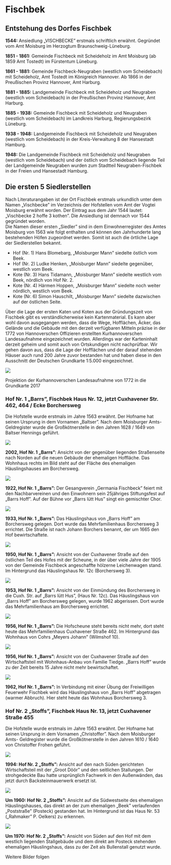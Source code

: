 ﻿# Fischbek

## Entstehung des Dorfes Fischbek

**1544:** Ansiedlung „VISCHBECKE” erstmals schriftlich erwähnt. Gegründet vom Amt Moisburg im Herzogtum Braunschweig-Lüneburg.

**1851 - 1861:** Gemeinde Fischbeck mit Scheideholz im Amt Moisburg (ab 1859 Amt Tostedt) im Fürstentum Lüneburg.

**1861 - 1881:** Gemeinde Fischbeck-Neugraben (westlich vom Scheidebach) mit Scheideholz, Amt Tostedt im Königreich Hannover. Ab 1866 in der Preußischen Provinz Hannover, Amt Harburg.

**1881 - 1885:** Landgemeinde Fischbeck mit Scheideholz und Neugraben (westlich vom Scheidebach) in der Preußischen Provinz Hannover, Amt Harburg.

**1885 - 1938:** Gemeinde Fischbeck mit Scheideholz und Neugraben (westlich vom Scheidebach) im Landkreis Harburg, Regierungsbezirk Lüneburg.

**1938 - 1948:** Landgemeinde Fischbeck mit Scheideholz und Neugraben (westlich vom Scheidebach) in der Kreis-Verwaltung 8 der Hansestadt Hamburg.

**1948:** Die Landgemeinde Fischbeck mit Scheideholz und Neugraben (westlich vom Scheidebach) und der östlich vom Scheidebach liegende Teil der Landgemeinde Neugraben wurden zum Stadtteil Neugraben-Fischbek in der Freien und Hansestadt Hamburg.

## Die ersten 5 Siedlerstellen

Nach Literaturangaben ist der Ort Fischbek erstmals urkundlich unter dem Namen „Vischbecke” im Verzeichnis der Hofstellen vom Amt der Vogtei Moisburg erwähnt worden. Der Eintrag aus dem Jahr 1544 lautet: „Vischbecke 2 hoffe 3 kothen”. Die Ansiedlung ist demnach vor 1544 gegründet worden.  
Die Namen dieser ersten „Siedler” sind in dem Einwohnerregister des Amtes Moisburg von 1563 wie folgt enthalten und können den Jahrhunderte lang bestehenden Höfen zugeordnet werden. Somit ist auch die örtliche Lage der Siedlerstellen bekannt.

+ Hof (Nr. 1) Hans Blomebarg, „Moisburger Mann” siedelte östlich vom Beek.  
+ Hof (Nr. 2) Ludke Henken, „Moisburger Mann” siedelte gegenüber, westlich vom Beek.  
+ Kote (Nr. 3) Hans Tidamann, „Moisburger Mann” siedelte westlich vom Beek, nördlich von Hof Nr. 2.  
+ Kote (Nr. 4) Härmen Hoppen, „Moisburger Mann” siedelte noch weiter nördlich, westlich vom Beek.  
+ Kote (Nr. 6) Simon Hauschilt, „Moisburger Mann” siedelte dazwischen auf der östlichen Seite.  

Über die Lage der ersten Katen und Koten aus der Gründungszeit von Fischbek gibt es verständlicherweise kein Kartenmaterial. Es kann aber wohl davon ausgegangen werden, dass die Wege, Hofflächen, Äcker, das Gelände und die Gebäude mit den derzeit verfügbaren Mitteln präzise in der 1772 von Hannoverschen Offizieren erstellten Kurhannoverschen Landesaufnahme  eingezeichnet wurden. Allerdings war der Karteninhalt derzeit geheim und somit auch von Ortskundigen nicht nachprüfbar.
Wir gehen davon aus, dass die Lage der Hofflächen und der darauf stehenden Häuser auch rund 200 Jahre zuvor bestanden hat und haben diese in den Ausschnitt der Deutschen Grundkarte 1:5.000 eingezeichnet.

![](/img/Fischbek/Fischbek-1772-2017.jpg)

Projektion der Kurhannoverschen Landesaufnahme von 1772 in die Grundkarte 2017


### Hof Nr. 1 „Barrs”, Fischbek Haus Nr. 12, jetzt Cuxhavener Str. 462, 464 / Ecke Borchersweg
Die Hofstelle wurde erstmals im Jahre 1563 erwähnt. Der Hofname hat seinen Ursprung in dem Vornamen „Baltser”. Nach dem Moisburger Amts- Geldregister wurde die Großkötnerstelle in den Jahren 1628 / 1649 von Baltser Hennings geführt.

![](/img/Fischbek/T01-2-1.jpg)

**2002, Hof Nr. 1 „Barrs”:**
Ansicht von der gegenüber liegenden Straßenseite nach Norden auf die neuen Gebäude der ehemaligen Hoffläche. Das Wohnhaus rechts im Bild steht auf der Fläche des ehemaligen Häuslingshauses am Borchersweg.

![](/img/Fischbek/T01-3-3.jpg)

**1922, Hof Nr. 1 „Barrs”:**
Der Gesangverein „Germania Fischbeck” feiert mit den Nachbarvereinen und den Einwohnern sein 25jähriges Stiftungsfest auf „Barrs Hoff”. Auf der Bühne vor „Barrs lütt Hus” singt ein gemischter Chor.

![](/img/Fischbek/T01-2-4.jpg)

**1933, Hof Nr. 1 „Barrs”:**
Das Häuslingshaus von „Barrs Hoff” am Borchersweg gelegen. Dort wurde das Mehrfamilienhaus Borchersweg 3 errichtet. Die Straße ist nach Johann Borchers benannt, der um 1665 den Hof bewirtschaftete.

![](/img/Fischbek/T01-3-1.jpg)

**1950, Hof Nr. 1 „Barrs”:**
Ansicht von der Cuxhavener Straße auf den östlichen Teil des Hofes mit der Scheune, in der über viele Jahre der 1905 von der Gemeinde Fischbeck angeschaffte hölzerne Leichenwagen stand. Im Hintergrund das Häuslingshaus Nr. 12c (Borchersweg 3).

![](/img/Fischbek/T01-3-2.jpg)

**1953, Hof Nr. 1 „Barrs”:**
Ansicht von der Einmündung des Borchersweg in die Cuxh. Str. auf „Barrs lütt Hus”, (Haus Nr. 12c). Das Häuslingshaus von „Barrs Hoff” am Borchersweg gelegen, wurde 1962 abgerissen. Dort wurde das Mehrfamilienhaus am Borchersweg errichtet.

![](/img/Fischbek/T01-2-2.jpg)

**1956, Hof Nr. 1 „Barrs”:**
Die Hofscheune steht bereits nicht mehr, dort steht heute das Mehrfamilienhaus Cuxhavener Straße 462. Im Hintergrund das Wohnhaus von Cohrs „Meyers Johann” (Wilmshof 10).

![](/img/Fischbek/T01-2-3.jpg)

**1956, Hof Nr. 1 „Barrs”:**
Ansicht von der Cuxhavener Straße auf den Wirtschaftsteil mit Wohnhaus-Anbau von Familie Tiedge. „Barrs Hoff” wurde zu der Zeit bereits 15 Jahre nicht mehr bewirtschaftet.

![](/img/Fischbek/T01-3-4.jpg)

**1962, Hof Nr. 1 „Barrs”:**
In Verbindung mit einer Übung der Freiwilligen Feuerwehr Fischbek wird das Häuslingshaus von „Barrs Hoff” abgetragen (warmer Abbruch). Hier steht heute das Wohnhaus Borchersweg 3.

### Hof Nr. 2 „Stoffs”, Fischbek Haus Nr. 13, jetzt Cuxhavener Straße 455
Die Hofstelle wurde erstmals im Jahre 1563 erwähnt. Der Hofname hat seinen Ursprung in dem Vornamen „Christoffer”. Nach dem Moisburger Amts- Geldregister wurde die Großkötnerstelle in den Jahren 1610 / 1640 von Christoffer Frohen geführt.

![](/img/Fischbek/T01-4-1.jpg)

**1994: Hof Nr. 2 „Stoffs”:**
Ansicht auf den nach Süden gerichteten Wirtschaftsteil mit der „Groot Döör” und den seitlichen Stallungen. Der strohgedeckte Bau hatte ursprünglich Fachwerk in den Außenwänden, das jetzt durch Backsteinmauerwerk ersetzt ist.

![](/img/Fischbek/T01-5-2.jpg)

**Um 1960: Hof Nr. 2 „Stoffs”:**
Ansicht auf die Südwestseite des ehemaligen Häuslingshauses, das direkt an der zum ehemaligen „Beek” verlaufenden „Poststraße” (Posteck) gestanden hat. Im Hintergrund ist das Haus Nr. 53 („Rahmaker” P. Oelkers) zu erkennen.

![](/img/Fischbek/T01-5-1.jpg)

**Um 1970: Hof Nr. 2 „Stoffs”:**
Ansicht von Süden auf den Hof mit dem westlich liegenden Stallgebäude und dem direkt am Posteck stehenden ehemaligen Häuslingshaus, dass zu der Zeit als Bullenstall genutzt wurde.

Weitere Bilder folgen
